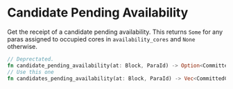 # Candidate Pending Availability

Get the receipt of a candidate pending availability. This returns `Some` for any paras assigned to occupied cores in
`availability_cores` and `None` otherwise.

```rust
// Deprectated.
fn candidate_pending_availability(at: Block, ParaId) -> Option<CommittedCandidateReceipt>;
// Use this one
fn candidates_pending_availability(at: Block, ParaId) -> Vec<CommittedCandidateReceipt>;
```
